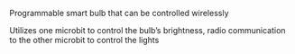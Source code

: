 Programmable smart bulb that can be controlled wirelessly

Utilizes one microbit to control the bulb’s brightness, radio communication to the other microbit to control the lights